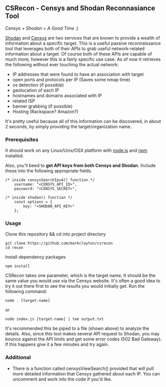 ##  CSRecon - Censys and Shodan Reconnasiance Tool

_Censys + Shodan = A Good Time :)_

[Shodan](https://www.shodan.io/) and [Censys](https://censys.io/) are two services that are known to provide a wealth of information about a specific target. This is a useful passive reconnaissance tool that leverages both of their APIs to grab useful network-related information about a target. Of course both of these APIs are capable of much more, however this is a fairly specific use case. As of now it retrieves the following without ever touching the actual network:

- IP addresses that were found to have an association with target 
- open ports and protocols per IP (Saves some nmap time) 
- os detection (if possible)
- geolocation of each IP
- hostnames and domains associated with IP
- related ISP
- banner grabbing (if possible)
- Hosting (Rackspace? Amazon?)

It's pretty useful because all of this information can be discovered, in about 2 seconds, by simply providing the target/organization name. 

### Prerequisites
It should work on any Linux/Unix/OSX platform with [node.js](https://nodejs.org/) and [npm](https://www.npmjs.com/) installed. 

Also, you'll beed to **get API keys from both Censys and Shodan.** Include these into the following appropriate fields. 

```
/* inside censysSearchIpv4() function */
    username: "<CENSYS_API_ID>",
    password: "<CENSYS_SECRET>",
    
/* inside shodan() function */
    const options = {
    	key: "<SHODAN_API_KEY>"
  	};
```

### Usage
Clone this repository && cd into project directory
```
git clone https://github.com/markclayton/csrecon
cd recon
```
Install dependency packages
```
npm install
```
CSRecon takes one parameter, which is the target name. It should be the same value you would use via the Censys website. It's often a good idea to try it out there first to see the results you would initially get. Run the following command:
```
node . [target-name]
```
or 
```
node index.js [target-name] | tee output.txt
```
It's recommended this be piped to a file (shown above) to analyze the details. Also, since this tool makes several API request to Shodan, you may bounce against the API limits and get some error codes (502 Bad Gateway). If this happens give it a few minutes and try again. 

### Additional
- There is a function called censysViewSearch() provided that will pull more detailed information that Censys gathered about each IP. You can uncomment and work into the code if you'd like.
